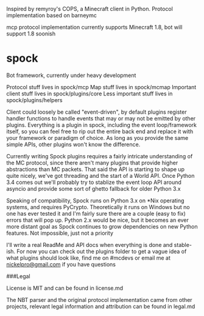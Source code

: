 Inspired by remyroy's COPS, a Minecraft client in Python. Protocol implementation based on barneymc

mcp protocol implementation currently supports Minecraft 1.8, bot will support 1.8 soonish

spock
=====

Bot framework, currently under heavy development

Protocol stuff lives in spock/mcp
Map stuff lives in spock/mcmap
Important client stuff lives in spock/plugins/core
Less important stuff lives in spock/plugins/helpers

Client could loosely be called "event-driven", by default plugins register handler functions to handle events that may or may not be emitted by other plugins. Everything is a plugin in spock, including the event loop/framework itself, so you can feel free to rip out the entire back end and replace it with your framework or paradigm of choice. As long as you provide the same simple APIs, other plugins won't know the difference.

Currently writing Spock plugins requires a fairly intricate understanding of the MC protocol, since there aren't many plugins that provide higher abstractions than MC packets. That said the API is starting to shape up quite nicely, we've got threading and the start of a World API. Once Python 3.4 comes out we'll probably try to stablize the event loop API around asyncio and provide some sort of ghetto fallback for older Python 3.x

Speaking of compatibility, Spock runs on Python 3.x on *Nix operating systems, and requires PyCrypto. Theoretically it runs on Windows but no one has ever tested it and I'm fairly sure there are a couple (easy to fix) errors that will
 pop up. Python 2.x would be nice, but it becomes an ever more distant goal as Spock continues to grow dependencies on new Python features. Not impossible, just not a priority

I'll write a real ReadMe and API docs when everything is done and stable-ish.
For now you can check out the plugins folder to get a vague idea of what plugins should look like, find me on #mcdevs or email me at nickelpro@gmail.com if you have questions


###Legal

License is MIT and can be found in license.md

The NBT parser and the original protocol implementation came from other projects,
relevant legal information and attribution can be found in legal.md
